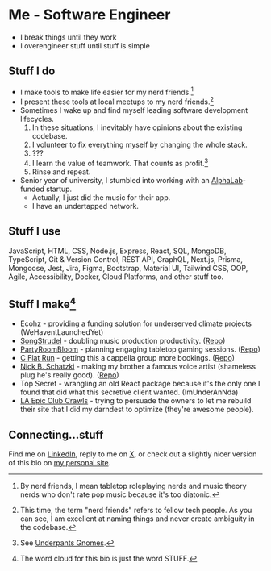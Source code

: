 # Me - Software Engineer

- I break things until they work
- I overengineer stuff until stuff is simple

## Stuff I do

- I make tools to make life easier for my nerd friends.[^1]
- I present these tools at local meetups to my nerd friends.[^2]
- Sometimes I wake up and find myself leading software development lifecycles.
  1. In these situations, I inevitably have opinions about the existing codebase.
  2. I volunteer to fix everything myself by changing the whole stack.
  3. ???
  4. I learn the value of teamwork. That counts as profit.[^3]
  5. Rinse and repeat.
- Senior year of university, I stumbled into working with an [AlphaLab](https://www.alphalab.org/)-funded startup.
  - Actually, I just did the music for their app.
  - I have an undertapped network.

## Stuff I use

JavaScript, HTML, CSS, Node.js, Express, React, SQL, MongoDB, TypeScript, Git & Version Control, REST API, GraphQL, Next.js, Prisma, Mongoose, Jest, Jira, Figma, Bootstrap, Material UI, Tailwind CSS, OOP, Agile, Accessibility, Docker, Cloud Platforms, and other stuff too.

## Stuff I make[^4]

- Ecohz - providing a funding solution for underserved climate projects (WeHaventLaunchedYet)
- [SongStrudel](https://songstrudel.vercel.app/) - doubling music production productivity. ([Repo](https://github.com/BKSchatzki/songstrudel))
- [PartyRoomBloom](https://partyroombloom.vercel.app/) - planning engaging tabletop gaming sessions. ([Repo](https://github.com/BKSchatzki/partyroombloom))
- [C Flat Run](https://cflatrun.com) - getting this a cappella group more bookings. ([Repo](https://github.com/BKSchatzki/cflatrun-landingpage))
- [Nick B. Schatzki](https://nbschatzki.com/) - making my brother a famous voice artist (shameless plug he's really good). ([Repo](https://github.com/BKSchatzki/nbschatzki-va))
- Top Secret - wrangling an old React package because it's the only one I found that did what this secretive client wanted. (ImUnderAnNda)
- [LA Epic Club Crawls](https://laepicclubcrawls.com/) - trying to persuade the owners to let me rebuild their site that I did my darndest to optimize (they're awesome people).

## Connecting...stuff

Find me on [LinkedIn](https://linkedin.com/in/bkschatzki), reply to me on [X](https://x.com/bkschatzki), or check out a slightly nicer version of this bio on [my personal site](https://bkschatzki.dev).

[^1]: By nerd friends, I mean tabletop roleplaying nerds and music theory nerds who don't rate pop music because it's too diatonic.
[^2]: This time, the term "nerd friends" refers to fellow tech people. As you can see, I am excellent at naming things and never create ambiguity in the codebase.
[^3]: See [Underpants Gnomes](<https://en.wikipedia.org/wiki/Gnomes_(South_Park)>).
[^4]: The word cloud for this bio is just the word STUFF.
